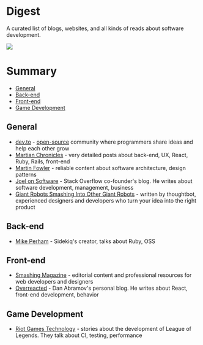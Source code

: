 # Digest

A curated list of blogs, websites, and all kinds of reads about software development.

![](https://i.imgur.com/d37dGeb.png)

# Summary

- [General](#general)
- [Back-end](#back-end)
- [Front-end](#front-end)
- [Game Development](#game-development)

## General
* [dev.to](https://dev.to/) - [open-source](https://github.com/thepracticaldev/dev.to) community where programmers share ideas and help each other grow
* [Martian Chronicles](https://evilmartians.com/chronicles) - very detailed posts about back-end, UX, React, Ruby, Rails, front-end
* [Martin Fowler](https://martinfowler.com/) - reliable content about software architecture, design patterns
* [Joel on Software](https://www.joelonsoftware.com/) - Stack Overflow co-founder's blog. He writes about software development, management, business
* [Giant Robots Smashing Into Other Giant Robots](https://thoughtbot.com/blog) - written by thoughtbot, experienced designers and developers who turn your idea into the right product

## Back-end
* [Mike Perham](https://www.mikeperham.com/) - Sidekiq's creator, talks about Ruby, OSS

## Front-end
* [Smashing Magazine](https://www.smashingmagazine.com/) - editorial content and professional resources for web developers and designers
* [Overreacted](https://overreacted.io/) - Dan Abramov's personal blog. He writes about React, front-end development, behavior

## Game Development
* [Riot Games Technology](https://technology.riotgames.com/) - stories about the development of League of Legends. They talk about CI, testing, performance
